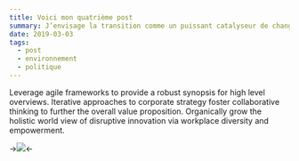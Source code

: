 ```yaml
---
title: Voici mon quatrième post
summary: J’envisage la transition comme un puissant catalyseur de changement
date: 2019-03-03
tags:
  - post
  - environnement
  - politique
---
```

Leverage agile frameworks to provide a robust synopsis for high level overviews. Iterative approaches to corporate strategy foster collaborative thinking to further the overall value proposition. Organically grow the holistic world view of disruptive innovation via workplace diversity and empowerment.
  
[NBI1]: NBImages/Gibert-J'enregistre-mes-articles-2019-03-02-15-35-23.jpg
->[![][NBI1]][NBI1]<-

